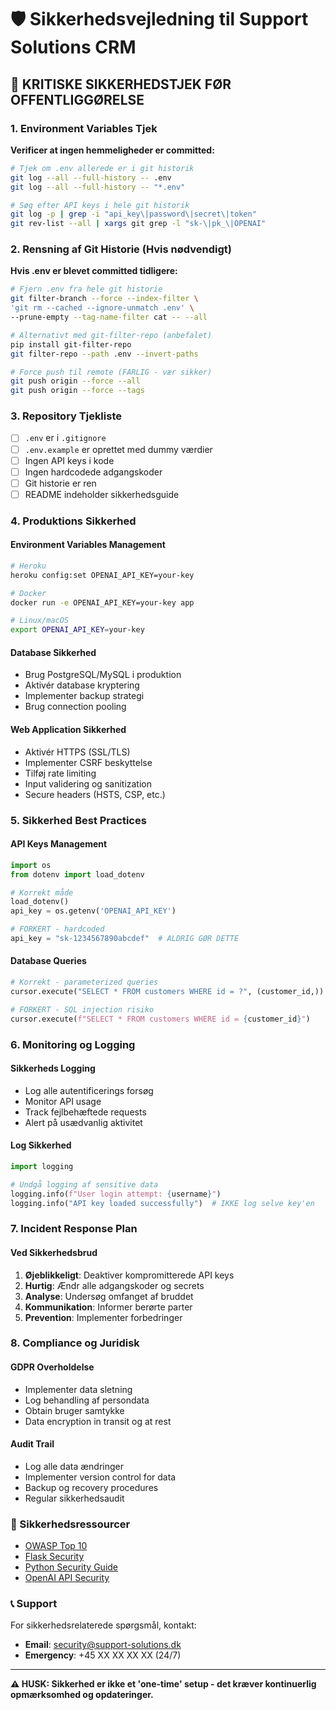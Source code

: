 # 🛡️ Sikkerhedsvejledning til Support Solutions CRM

## 🚨 KRITISKE SIKKERHEDSTJEK FØR OFFENTLIGGØRELSE

### 1. Environment Variables Tjek

**Verificer at ingen hemmeligheder er committed:**
```bash
# Tjek om .env allerede er i git historik
git log --all --full-history -- .env
git log --all --full-history -- "*.env"

# Søg efter API keys i hele git historik
git log -p | grep -i "api_key\|password\|secret\|token"
git rev-list --all | xargs git grep -l "sk-\|pk_\|OPENAI"
```

### 2. Rensning af Git Historie (Hvis nødvendigt)

**Hvis .env er blevet committed tidligere:**
```bash
# Fjern .env fra hele git historie
git filter-branch --force --index-filter \
'git rm --cached --ignore-unmatch .env' \
--prune-empty --tag-name-filter cat -- --all

# Alternativt med git-filter-repo (anbefalet)
pip install git-filter-repo
git filter-repo --path .env --invert-paths

# Force push til remote (FARLIG - vær sikker)
git push origin --force --all
git push origin --force --tags
```

### 3. Repository Tjekliste

- [ ] `.env` er i `.gitignore`
- [ ] `.env.example` er oprettet med dummy værdier
- [ ] Ingen API keys i kode
- [ ] Ingen hardcodede adgangskoder
- [ ] Git historie er ren
- [ ] README indeholder sikkerhedsguide

### 4. Produktions Sikkerhed

#### Environment Variables Management
```bash
# Heroku
heroku config:set OPENAI_API_KEY=your-key

# Docker
docker run -e OPENAI_API_KEY=your-key app

# Linux/macOS
export OPENAI_API_KEY=your-key
```

#### Database Sikkerhed
- Brug PostgreSQL/MySQL i produktion
- Aktivér database kryptering
- Implementer backup strategi
- Brug connection pooling

#### Web Application Sikkerhed
- Aktivér HTTPS (SSL/TLS)
- Implementer CSRF beskyttelse
- Tilføj rate limiting
- Input validering og sanitization
- Secure headers (HSTS, CSP, etc.)

### 5. Sikkerhed Best Practices

#### API Keys Management
```python
import os
from dotenv import load_dotenv

# Korrekt måde
load_dotenv()
api_key = os.getenv('OPENAI_API_KEY')

# FORKERT - hardcoded
api_key = "sk-1234567890abcdef"  # ALDRIG GØR DETTE
```

#### Database Queries
```python
# Korrekt - parameterized queries
cursor.execute("SELECT * FROM customers WHERE id = ?", (customer_id,))

# FORKERT - SQL injection risiko
cursor.execute(f"SELECT * FROM customers WHERE id = {customer_id}")
```

### 6. Monitoring og Logging

#### Sikkerheds Logging
- Log alle autentificerings forsøg
- Monitor API usage
- Track fejlbehæftede requests
- Alert på usædvanlig aktivitet

#### Log Sikkerhed
```python
import logging

# Undgå logging af sensitive data
logging.info(f"User login attempt: {username}")
logging.info("API key loaded successfully")  # IKKE log selve key'en
```

### 7. Incident Response Plan

#### Ved Sikkerhedsbrud
1. **Øjeblikkeligt**: Deaktiver kompromitterede API keys
2. **Hurtig**: Ændr alle adgangskoder og secrets
3. **Analyse**: Undersøg omfanget af bruddet
4. **Kommunikation**: Informer berørte parter
5. **Prevention**: Implementer forbedringer

### 8. Compliance og Juridisk

#### GDPR Overholdelse
- Implementer data sletning
- Log behandling af persondata
- Obtain bruger samtykke
- Data encryption in transit og at rest

#### Audit Trail
- Log alle data ændringer
- Implementer version control for data
- Backup og recovery procedures
- Regular sikkerhedsaudit

### 🔗 Sikkerhedsressourcer

- [OWASP Top 10](https://owasp.org/www-project-top-ten/)
- [Flask Security](https://flask.palletsprojects.com/en/2.3.x/security/)
- [Python Security Guide](https://python-security.readthedocs.io/)
- [OpenAI API Security](https://platform.openai.com/docs/guides/safety-best-practices)

### 📞 Support

For sikkerhedsrelaterede spørgsmål, kontakt:
- **Email**: security@support-solutions.dk
- **Emergency**: +45 XX XX XX XX (24/7)

---

**⚠️ HUSK: Sikkerhed er ikke et 'one-time' setup - det kræver kontinuerlig opmærksomhed og opdateringer.**